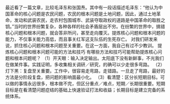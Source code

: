 最近看了一篇文章，比较毛泽东和张国焘。其中有一段话描述毛泽东：“他认为中国革命的核心问题是农民问题，农民的根本问题是土地问题，因此，通过土地革命，发动和武装农民，走农村包围城市、武装夺取政权的道路是中国革命的取胜之钥。”当时的世界纷繁复杂，各种各样的社会矛盾层出不穷。在纷繁的世界中，搞错核心问题和根本问题，就会答非所问，甚至走向覆灭。提炼核心问题和根本问题的能力，不仅事关能力高低，而且事关红军这支队伍的生死存亡。
对我们研发来说，抓住核心问题和根本问题至关重要。在这一方面，我自己有过不少教训。
提炼核心问题和根本问题可能的方法和技巧
有哪些方法和技巧可能帮助提炼核心问题和根本问题呢？
（1）开天眼：输入决定输出。太阳底下没有新鲜事，不光我们在做某件事。实践证明，多收集相关调研／研究，的确可以少走很多弯路。
（2）灯下黑：复盘至关重要。工作中，很容易走弯路，走错路。一旦走了弯路，最好的方法是分阶段复盘，把问题的影响面最小化。
（3）看清楚：区分长短期目标。可以做的事情永远很多，根本做不完，但区分重点／难点，短期／长期很重要。短期目标是在看清楚问题症结的基础上快速验证打法和收益；长期目标是建立完备的系统体系。

